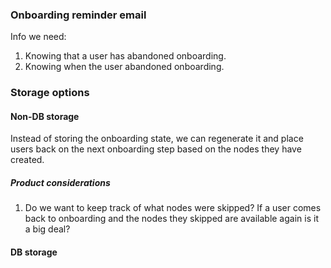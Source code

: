 ### Onboarding reminder email
Info we need:
1. Knowing that a user has abandoned onboarding.
2. Knowing when the user abandoned onboarding.

### Storage options

#### Non-DB storage

Instead of storing the onboarding state, we can regenerate it and place users back on the next onboarding step based on the nodes they have created.

##### Product considerations
1. Do we want to keep track of what nodes were skipped? If a user comes back to onboarding and the nodes they skipped are available again is it a big deal?



#### DB storage
